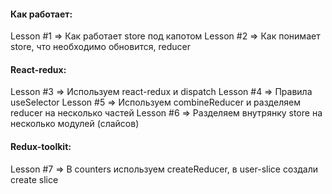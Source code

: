 #### Как работает:
Lesson #1 => Как работает store под капотом
Lesson #2 => Как понимает store, что необходимо обновится, reducer

#### React-redux: 
Lesson #3 => Используем react-redux и dispatch
Lesson #4 => Правила useSelector
Lesson #5 => Используем combineReducer и разделяем reducer на несколько частей
Lesson #6 => Разделяем внутрянку store на несколько модулей (слайсов)

#### Redux-toolkit:
Lesson #7 => В counters используем createReducer, в user-slice создали create slice
